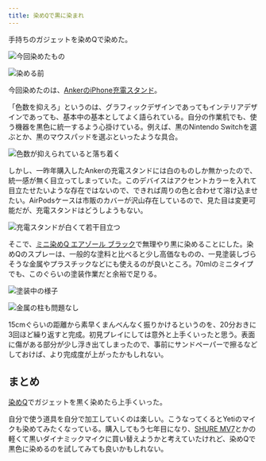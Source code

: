 ```yaml
---
title: 染めQで黒に染まれ
---
```

手持ちのガジェットを染めQで染めた。

![](https://lh3.googleusercontent.com/6TZmSKwnOmuDycF19sdMPtuhUZjiYK_iayosPCdofnyrxrRWObeWr_PF13r1w3GHDCqhQEzJ3wCtjP0gdbY__mBK7P-QQIBy7hGrhRCrgeHy92_oGahMoD89OLUhqE5549no5ZPRqNki8SroJjUcHw "今回染めたもの")

![](https://lh4.googleusercontent.com/IFhZAv_lEU2ugZrgU5XQniejqr1O2hvE2jfEKCYYJmEVuUEyX8cXZ2MLW1yJ1m8rpX4lFF58g__G8vtP4nZfYr8lLTTA2AfVsqIkOo73A-nnjq-qVrYsIol1YsfVugr0Qyt3cI0U4BKIL6v1XGi2Sw "染める前")

今回染めたのは、[AnkerのiPhone充電スタンド](https://r7kamura.com/articles/2021-09-06-anker-iphone-stand)。

「色数を抑えろ」というのは、グラフィックデザインであってもインテリアデザインであっても、基本中の基本としてよく語られている。自分の作業机でも、使う機器を黒色に統一するよう心掛けている。例えば、黒のNintendo Switchを選ぶとか、黒のマウスパッドを選ぶといったような具合。

![](https://lh6.googleusercontent.com/ST3HviDSXLrPlyFfwyrcTerj2vRDbwq2vzHu7YoMeWEnfX2Qlb4ll6xinem2dH9DWycm65OeSS3uXonT8ttVtTbH8_vdpXphM1bAoNlQmqtlTHYEok12y6FJn_005m5qRegJMLgTWkABUO-HLIyeSA "色数が抑えられていると落ち着く")

しかし、一昨年購入したAnkerの充電スタンドには白のものしか無かったので、統一感が無く目立ってしまっていた。このデバイスはアクセントカラーを入れて目立たせたいような存在ではないので、できれば周りの色と合わせて溶け込ませたい。AirPodsケースは市販のカバーが沢山存在しているので、見た目は変更可能だが、充電スタンドはどうしようもない。

![](https://lh6.googleusercontent.com/gJyeUEGQMFtTE0L8DXb3DJePUDd1QzajubFIIw9EfffMOn6MIyI6npU6dVzxEsy56OqTD9aivNfOPiqZq0ZtuWB4GHVIU0ghj3oFVc9CRmc-r-jzPVR8FGXBDzKYX5YmTQz3Akyax2XQVK6s6HdDqg "充電スタンドが白くて若干目立つ")

そこで、[ミニ染めQ エアゾール ブラック](https://www.amazon.co.jp/dp/B003QMFUKO)で無理やり黒に染めることにした。染めQのスプレーは、一般的な塗料と比べると少し高価なものの、一見塗装しづらそうな金属やプラスチックなどにも使えるのが良いところ。70mlのミニタイプでも、このぐらいの塗装作業だと余裕で足りる。

![](https://lh3.googleusercontent.com/_I-epDADIi66olDq7ADPS1w8I-BVzKKYOK4-4QbXGYsAkUt9ib1ldr-u3KbvBAW6boTX1x-8QmBDkWoNEluNdjFX10mzhNRwos3MlA2Lh4KIbq0FkJ27qRDxOUj83L3fMRRm8ovSHAOJLg5WrwvxeA "塗装中の様子")

![](https://lh6.googleusercontent.com/B57dQQ1W6C2N6BeIlEg6U2zVeQ0B-atquIR7ehII2N6Y8dcFq7py6lf_Zgo21nPMuGn2jOw2jXesqjV9_vJwxplvM3MkfOWfHnOU2C4Ba4OK_7qasFX0qeq3WHx9jMFT2WxWXIiGRo9k3DSy9MGqHQ "金属の柱も問題なし")

15cmぐらいの距離から素早くまんべんなく振りかけるというのを、20分おきに3回ほど繰り返すと完成。初見プレイにしては意外と上手くいったと思う。表面に傷がある部分が少し浮き出てしまったので、事前にサンドペーパーで擦るなどしておけば、より完成度が上がったかもしれない。

まとめ
---

[染めQ](https://www.amazon.co.jp/dp/B003QMFUKO)でガジェットを黒く染めたら上手くいった。

自分で使う道具を自分で加工していくのは楽しい。こうなってくるとYetiのマイクも染めてみたくなっている。購入してもう七年目になり、[SHURE MV7](https://www.amazon.co.jp/dp/B08KY7G1GV)とかの軽くて黒いダイナミックマイクに買い替えようかと考えていたけれど、染めQで黒色に染めるのを試してみても良いかもしれない。
